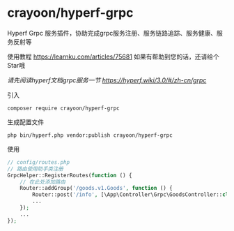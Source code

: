 # crayoon/hyperf-grpc

Hyperf Grpc 服务插件，协助完成grpc服务注册、服务链路追踪、服务健康、服务反射等

使用教程 https://learnku.com/articles/75681 如果有帮助到您的话，还请给个Star哦

*请先阅读hyperf文档grpc服务一节 https://hyperf.wiki/3.0/#/zh-cn/grpc*

引入

```
composer require crayoon/hyperf-grpc
```

生成配置文件

```
php bin/hyperf.php vendor:publish crayoon/hyperf-grpc
```

使用

```php
// config/routes.php
// 路由使用助手类注册
GrpcHelper::RegisterRoutes(function () {
    // 在此处添加路由
    Router::addGroup('/goods.v1.Goods', function () {
        Router::post('/info', [\App\Controller\Grpc\GoodsController::class, "info"]);
        ...
    });
    ...
});
```